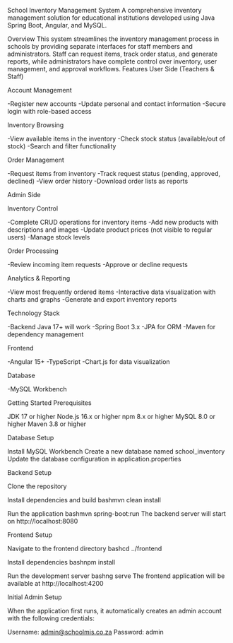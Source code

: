 School Inventory Management System
A comprehensive inventory management solution for educational institutions developed using Java Spring Boot, Angular, and MySQL.

Overview
This system streamlines the inventory management process in schools by providing separate interfaces for staff members and administrators. Staff can request items, track order status, and generate reports, while administrators have complete control over inventory, user management, and approval workflows.
Features
User Side (Teachers & Staff)

Account Management

-Register new accounts
-Update personal and contact information
-Secure login with role-based access


Inventory Browsing

-View available items in the inventory
-Check stock status (available/out of stock)
-Search and filter functionality


Order Management

-Request items from inventory
-Track request status (pending, approved, declined)
-View order history
-Download order lists as reports



Admin Side

Inventory Control

-Complete CRUD operations for inventory items
-Add new products with descriptions and images
-Update product prices (not visible to regular users)
-Manage stock levels


Order Processing

-Review incoming item requests
-Approve or decline requests

Analytics & Reporting

-View most frequently ordered items
-Interactive data visualization with charts and graphs
-Generate and export inventory reports



Technology Stack

-Backend
Java 17+ will work
-Spring Boot 3.x
-JPA for ORM
-Maven for dependency management


Frontend

-Angular 15+
-TypeScript
-Chart.js for data visualization


Database

-MySQL Workbench

Getting Started
Prerequisites

JDK 17 or higher
Node.js 16.x or higher
npm 8.x or higher
MySQL 8.0 or higher
Maven 3.8 or higher

Database Setup

Install MySQL Workbench
Create a new database named school_inventory
Update the database configuration in application.properties

Backend Setup

Clone the repository

Install dependencies and build
bashmvn clean install

Run the application
bashmvn spring-boot:run
The backend server will start on http://localhost:8080

Frontend Setup

Navigate to the frontend directory
bashcd ../frontend

Install dependencies
bashnpm install

Run the development server
bashng serve
The frontend application will be available at http://localhost:4200

Initial Admin Setup

When the application first runs, it automatically creates an admin account with the following credentials:

Username: admin@schoolmis.co.za
Password: admin
